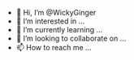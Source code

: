 - 👋 Hi, I’m @WickyGinger
- 👀 I’m interested in ...
- 🌱 I’m currently learning ...
- 💞️ I’m looking to collaborate on ...
- 📫 How to reach me ...

<!---
WickyGinger/WickyGinger is a ✨ special ✨ repository because its `README.md` (this file) appears on your GitHub profile.
You can click the Preview link to take a look at your changes.
--->
